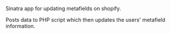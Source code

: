 Sinatra app for updating metafields on shopify.

Posts data to PHP script which then updates the users' metafield information.